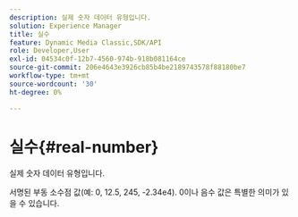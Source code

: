 ```yaml
---
description: 실제 숫자 데이터 유형입니다.
solution: Experience Manager
title: 실수
feature: Dynamic Media Classic,SDK/API
role: Developer,User
exl-id: 04534c0f-12b7-4560-974b-918b081164ce
source-git-commit: 206e4643e3926cb85b4be2189743578f88180be7
workflow-type: tm+mt
source-wordcount: '30'
ht-degree: 0%

---
```


# 실수{#real-number}

실제 숫자 데이터 유형입니다.

서명된 부동 소수점 값(예: 0, 12.5, 245, -2.34e4). 0이나 음수 값은 특별한 의미가 있을 수 있습니다.
